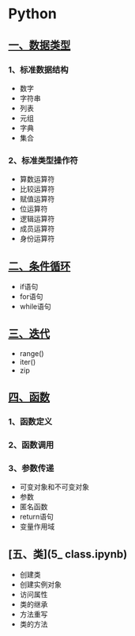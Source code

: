 # Python
## [一、数据类型](1_type_of_data.ipynb)
### 1、标准数据结构
- 数字
- 字符串
- 列表
- 元组
- 字典
- 集合
### 2、标准类型操作符
- 算数运算符
- 比较运算符
- 赋值运算符
- 位运算符
- 逻辑运算符
- 成员运算符
- 身份运算符
## [二、条件循环](2_Condition_loop.ipynb)
- if语句
- for语句
- while语句
## [三、迭代](3_Iteration.ipynb)
- range()
- iter()
- zip
## [四、函数](4_function.ipynb)
### 1、函数定义
### 2、函数调用
### 3、参数传递
- 可变对象和不可变对象
- 参数
- 匿名函数
- return语句
- 变量作用域
## [五、类](5_ class.ipynb)
- 创建类
- 创建实例对象
- 访问属性
- 类的继承
- 方法重写
- 类的方法
